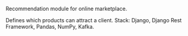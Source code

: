 Recommendation module for online marketplace.

Defines which products can attract a client.
Stack: Django, Django Rest Framework, Pandas, NumPy, Kafka.